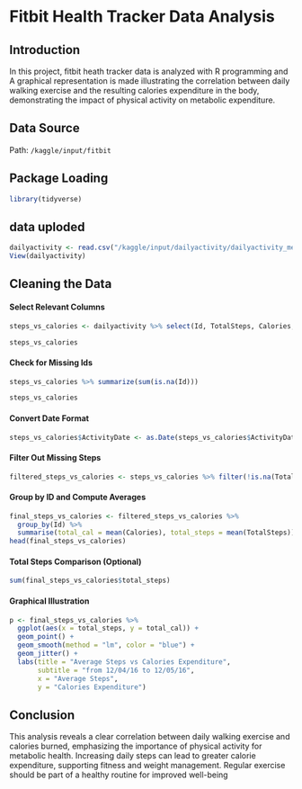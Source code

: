 # Fitbit Health Tracker Data Analysis

## Introduction
In this project, fitbit heath tracker data is analyzed with R programming and A graphical representation is made illustrating the correlation between daily walking exercise and the resulting calories expenditure in the body, demonstrating the impact of physical activity on metabolic expenditure.

## Data Source
Path: `/kaggle/input/fitbit`

## Package Loading
```r
library(tidyverse)
```

## data uploded
```r
dailyactivity <- read.csv("/kaggle/input/dailyactivity/dailyactivity_merged _original.csv")
View(dailyactivity)
```

## Cleaning the Data
#### Select Relevant Columns
```r
steps_vs_calories <- dailyactivity %>% select(Id, TotalSteps, Calories, ActivityDate)

steps_vs_calories
```

#### Check for Missing Ids
```r
steps_vs_calories %>% summarize(sum(is.na(Id)))

steps_vs_calories
```

#### Convert Date Format
```r
steps_vs_calories$ActivityDate <- as.Date(steps_vs_calories$ActivityDate, format = "%Y-%m-%d")
```

#### Filter Out Missing Steps
```r
filtered_steps_vs_calories <- steps_vs_calories %>% filter(!is.na(TotalSteps))
```

#### Group by ID and Compute Averages
```r
final_steps_vs_calories <- filtered_steps_vs_calories %>% 
  group_by(Id) %>% 
  summarise(total_cal = mean(Calories), total_steps = mean(TotalSteps)) 
head(final_steps_vs_calories)
```

#### Total Steps Comparison (Optional)
```r
sum(final_steps_vs_calories$total_steps)
```

#### Graphical Illustration
```r
p <- final_steps_vs_calories %>% 
  ggplot(aes(x = total_steps, y = total_cal)) +
  geom_point() +
  geom_smooth(method = "lm", color = "blue") +
  geom_jitter() +
  labs(title = "Average Steps vs Calories Expenditure", 
       subtitle = "from 12/04/16 to 12/05/16", 
       x = "Average Steps", 
       y = "Calories Expenditure")
```

## Conclusion
This analysis reveals a clear correlation between daily walking exercise and calories burned, emphasizing the importance of physical activity for metabolic health. Increasing daily steps can lead to greater calorie expenditure, supporting fitness and weight management. Regular exercise should be part of a healthy routine for improved well-being





